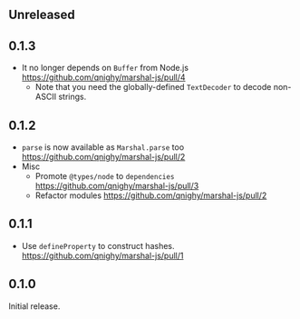 ## Unreleased

## 0.1.3

- It no longer depends on `Buffer` from Node.js https://github.com/qnighy/marshal-js/pull/4
  - Note that you need the globally-defined `TextDecoder` to decode non-ASCII strings.

## 0.1.2

- `parse` is now available as `Marshal.parse` too https://github.com/qnighy/marshal-js/pull/2
- Misc
  - Promote `@types/node` to `dependencies` https://github.com/qnighy/marshal-js/pull/3
  - Refactor modules https://github.com/qnighy/marshal-js/pull/2

## 0.1.1

- Use `defineProperty` to construct hashes. https://github.com/qnighy/marshal-js/pull/1

## 0.1.0

Initial release.
